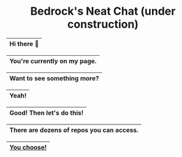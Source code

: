 <h1 align="center"> Bedrock's Neat Chat (under construction) </h1>

|   **Hi there 👋**   |
| :-:                 |


|  You're currently on my page. |
|   :-:                         |

|  Want to see something more?  |
|   :-:                         |

<div align="right"> 
<table>
<thead>
<tr>
<th>Yeah!</th>
</tr>
</thead>
</table>
</div>

|  Good! Then let's do this!  |
|   :-:                       |

|  There are dozens of repos you can access.  |
|   :-:                                       |

<div align="left"> 
<table>
<thead>
<tr>
<th><a href="https://github.com/BedrockDotPdn?tab=repositories">You choose!</a></th>
</tr>
</thead>
</table>
</div>



<!--
**BedrockDotPdn/BedrockDotPdn** is a ✨ _special_ ✨ repository because its `README.md` (this file) appears on your GitHub profile.

Here are some ideas to get you started:

- 🔭 I’m currently working on ...
- 🌱 I’m currently learning ...
- 👯 I’m looking to collaborate on ...
- 🤔 I’m looking for help with ...
- 💬 Ask me about ...
- 📫 How to reach me: ...
- 😄 Pronouns: ...
- ⚡ Fun fact: ...
-->
